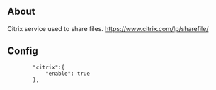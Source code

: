 ## About
Citrix service used to share files.
https://www.citrix.com/lp/sharefile/ 

## Config
```
        "citrix":{
            "enable": true
        },
```